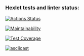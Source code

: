 ### Hexlet tests and linter status:
[![Actions Status](https://github.com/ninja095/frontend-project-lvl2/workflows/hexlet-check/badge.svg)](https://github.com/ninja095/frontend-project-lvl2/actions)

[![Maintainability](https://api.codeclimate.com/v1/badges/25b3b8afe71672da0d97/maintainability)](https://codeclimate.com/github/ninja095/frontend-project-lvl2/maintainability)

[![Test Coverage](https://api.codeclimate.com/v1/badges/25b3b8afe71672da0d97/test_coverage)](https://codeclimate.com/github/ninja095/frontend-project-lvl2/test_coverage)

[![asciicast](https://asciinema.org/a/aUliGAFgKWnom9aYoiwNgspcx.svg)](https://asciinema.org/a/aUliGAFgKWnom9aYoiwNgspcx)
